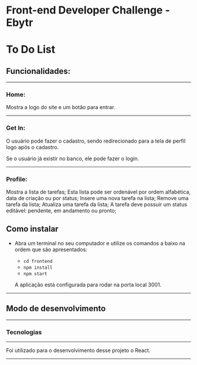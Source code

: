 # Front-end Developer Challenge - Ebytr
# To Do List

## Funcionalidades:

---

### Home:

Mostra a logo do site e um botão para entrar.

---

### Get In:

O usuário pode fazer o cadastro, sendo redirecionado para a tela de perfil logo após o cadastro.

Se o usuário já existir no banco, ele pode fazer o login.

---

### Profile:

Mostra a lista de tarefas;
Esta lista pode ser ordenável por ordem alfabética, data de criação ou por status;
Insere uma nova tarefa na lista;
Remove uma tarefa da lista;
Atualiza uma tarefa da lista;
A tarefa deve possuir um status editável: pendente, em andamento ou pronto;

## Como instalar

* Abra um terminal no seu computador e utilize os comandos a baixo na ordem que são apresentados:

  * `cd frontend`
  * `npm install`
  * `npm start`

  A aplicação está configurada para rodar na porta local 3001.

---

## Modo de desenvolvimento

---

### Tecnologias

---

Foi utilizado para o desenvolvimento desse projeto o React.

---